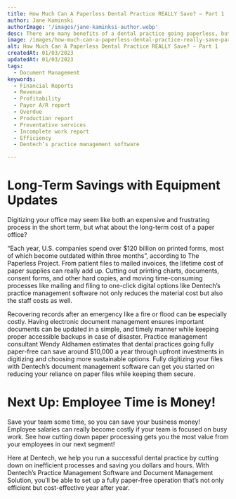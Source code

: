 ```yaml
---
title: How Much Can A Paperless Dental Practice REALLY Save? – Part 1
author: Jane Kaminski
authorImage: '/images/jane-kaminksi-author.webp'
desc: There are many benefits of a dental practice going paperless, but how much can you really save with your practice going paper free?  In the first part of this three-part series, we’re going to what really goes into equipment updates and the savings that come along with it long-term – and how Dentech’s document management solution can be your first step to a fully paperless practice!
image: /images/how-much-can-a-paperless-dental-practice-really-save-part-1.webp
alt: How Much Can A Paperless Dental Practice REALLY Save? – Part 1
createdAt: 01/03/2023
updatedAt: 01/03/2023
tags:
  - Document Management
keywords:
  - Financial Reports
  - Revenue
  - Profitability
  - Payor A/R report
  - Overdue
  - Production report
  - Preventative services
  - Incomplete work report
  - Efficiency
  - Dentech’s practice management software

---
```


# Long-Term Savings with Equipment Updates

Digitizing your office may seem like both an expensive and frustrating process in the short term, but what about the long-term cost of a paper office?

“Each year, U.S. companies spend over $120 billion on printed forms, most of which become outdated within three months”, according to The Paperless Project. From patient files to mailed invoices, the lifetime cost of paper supplies can really add up. Cutting out printing charts, documents, consent forms, and other hard copies, and moving time-consuming processes like mailing and filing to one-click digital options like Dentech’s practice management software not only reduces the material cost but also the staff costs as well.

Recovering records after an emergency like a fire or flood can be especially costly. Having electronic document management ensures important documents can be updated in a simple, and timely manner while keeping proper accessible backups in case of disaster. Practice management consultant Wendy Aldhamen estimates that dental practices going fully paper-free can save around $10,000 a year through upfront investments in digitizing and choosing more sustainable options. Fully digitizing your files with Dentech’s document management software can get you started on reducing your reliance on paper files while keeping them secure.

# Next Up: Employee Time is Money!

Save your team some time, so you can save your business money! Employee salaries can really become costly if your team is focused on busy work. See how cutting down paper processing gets you the most value from your employees in our next segment!

Here at Dentech, we help you run a successful dental practice by cutting down on inefficient processes and saving you dollars and hours. With Dentech’s Practice Management Software and Document Management Solution, you’ll be able to set up a fully paper-free operation that’s not only efficient but cost-effective year after year.

